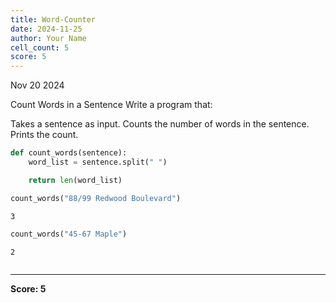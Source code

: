 ```yaml
---
title: Word-Counter
date: 2024-11-25
author: Your Name
cell_count: 5
score: 5
---
```


Nov 20 2024

Count Words in a Sentence
Write a program that:

Takes a sentence as input.
Counts the number of words in the sentence.
Prints the count.


```python
def count_words(sentence):
    word_list = sentence.split(" ")

    return len(word_list)
```


```python
count_words("88/99 Redwood Boulevard")
```




    3




```python
count_words("45-67 Maple")
```




    2




```python

```


---
**Score: 5**